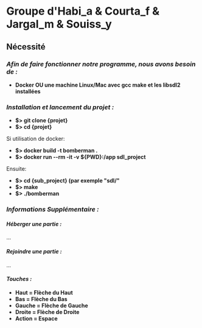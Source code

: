 # Groupe d'Habi_a & Courta_f & Jargal_m & Souiss_y

## Nécessité

### _Afin de faire fonctionner notre programme, nous avons besoin de :_

- **Docker OU une machine Linux/Mac avec gcc make et les libsdl2 installées**

### _Installation et lancement du projet :_

- **$> git clone {projet}**
- **$> cd {projet}**

Si utilisation de docker:
- **$> docker build -t bomberman .**
- **$> docker run --rm -it -v ${PWD}:/app sdl_project**

Ensuite:
- **$> cd {sub_project} (par exemple "sdl/"**
- **$> make**
- **$> ./bomberman**

### _Informations Supplémentaire :_

#### _Héberger une partie :_

...

#### _Rejoindre une partie :_

...

#### _Touches :_

- **Haut = Flèche du Haut**
- **Bas = Flèche du Bas**
- **Gauche = Flèche de Gauche** 
- **Droite = Flèche de Droite** 
- **Action = Espace**
